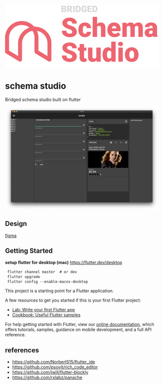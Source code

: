 ![preview](/docs/logo.png)

# schema studio

Bridged schema studio built on flutter

![preview](/docs/macos-preview.png)

## Design

[figma](https://www.figma.com/file/Gaznaw1QHppxvs9UkqNOb0/website?node-id=80%3A0)

## Getting Started

**setup flutter for desktop (mac)**
https://flutter.dev/desktop

```shell script
 flutter channel master  # or dev
 flutter upgrade
 flutter config --enable-macos-desktop
```


This project is a starting point for a Flutter application.

A few resources to get you started if this is your first Flutter project:


- [Lab: Write your first Flutter app](https://flutter.dev/docs/get-started/codelab)
- [Cookbook: Useful Flutter samples](https://flutter.dev/docs/cookbook)

For help getting started with Flutter, view our
[online documentation](https://flutter.dev/docs), which offers tutorials,
samples, guidance on mobile development, and a full API reference.


## references
- https://github.com/Norbert515/flutter_ide
- https://github.com/psovit/rich_code_editor
- https://github.com/jwill/flutter-blockly
- https://github.com/rxlabz/panache
